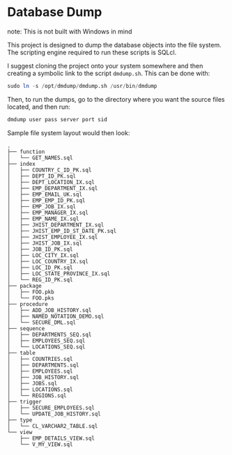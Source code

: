 # Database Dump

note: This is not built with Windows in mind

This project is designed to dump the database objects into the file system. The scripting engine required to run these scripts is SQLcl.

I suggest cloning the project onto your system somewhere and then creating a symbolic link to the script `dmdump.sh`. This can be done with:

```sql
sudo ln -s /opt/dmdump/dmdump.sh /usr/bin/dmdump
```

Then, to run the dumps, go to the directory where you want the source files located, and then run:

```bash
dmdump user pass server port sid
```

Sample file system layout would then look:

```
.
├── function
│   └── GET_NAMES.sql
├── index
│   ├── COUNTRY_C_ID_PK.sql
│   ├── DEPT_ID_PK.sql
│   ├── DEPT_LOCATION_IX.sql
│   ├── EMP_DEPARTMENT_IX.sql
│   ├── EMP_EMAIL_UK.sql
│   ├── EMP_EMP_ID_PK.sql
│   ├── EMP_JOB_IX.sql
│   ├── EMP_MANAGER_IX.sql
│   ├── EMP_NAME_IX.sql
│   ├── JHIST_DEPARTMENT_IX.sql
│   ├── JHIST_EMP_ID_ST_DATE_PK.sql
│   ├── JHIST_EMPLOYEE_IX.sql
│   ├── JHIST_JOB_IX.sql
│   ├── JOB_ID_PK.sql
│   ├── LOC_CITY_IX.sql
│   ├── LOC_COUNTRY_IX.sql
│   ├── LOC_ID_PK.sql
│   ├── LOC_STATE_PROVINCE_IX.sql
│   └── REG_ID_PK.sql
├── package
│   ├── FOO.pkb
│   └── FOO.pks
├── procedure
│   ├── ADD_JOB_HISTORY.sql
│   ├── NAMED_NOTATION_DEMO.sql
│   └── SECURE_DML.sql
├── sequence
│   ├── DEPARTMENTS_SEQ.sql
│   ├── EMPLOYEES_SEQ.sql
│   └── LOCATIONS_SEQ.sql
├── table
│   ├── COUNTRIES.sql
│   ├── DEPARTMENTS.sql
│   ├── EMPLOYEES.sql
│   ├── JOB_HISTORY.sql
│   ├── JOBS.sql
│   ├── LOCATIONS.sql
│   └── REGIONS.sql
├── trigger
│   ├── SECURE_EMPLOYEES.sql
│   └── UPDATE_JOB_HISTORY.sql
├── type
│   └── CL_VARCHAR2_TABLE.sql
└── view
    ├── EMP_DETAILS_VIEW.sql
    └── V_MY_VIEW.sql
```
